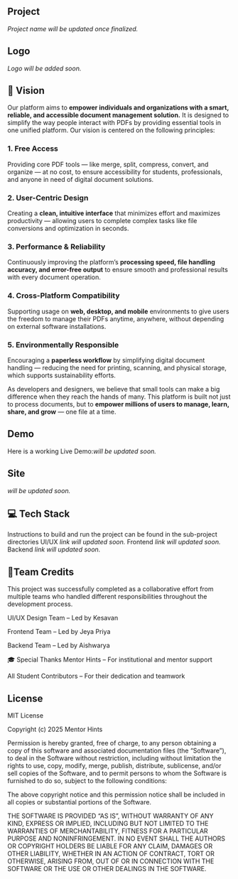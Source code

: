 ## Project 
*Project name will be updated once finalized.*
## Logo
*Logo will be added soon.*



## 🌟 Vision

Our platform aims to **empower individuals and organizations with a smart, reliable, and accessible document management solution.** It is designed to simplify the way people interact with PDFs by providing essential tools in one unified platform.
Our vision is centered on the following principles:

### 1. Free Access
Providing core PDF tools — like merge, split, compress, convert, and organize — at no cost, to ensure accessibility for students, professionals, and anyone in need of digital document solutions.

### 2. User-Centric Design
Creating a **clean, intuitive interface** that minimizes effort and maximizes productivity — allowing users to complete complex tasks like file conversions and optimization in seconds.

### 3. Performance & Reliability
Continuously improving the platform’s **processing speed, file handling accuracy, and error-free output** to ensure smooth and professional results with every document operation.

### 4. Cross-Platform Compatibility
Supporting usage on **web, desktop, and mobile** environments to give users the freedom to manage their PDFs anytime, anywhere, without depending on external software installations.

### 5. Environmentally Responsible
Encouraging a **paperless workflow** by simplifying digital document handling — reducing the need for printing, scanning, and physical storage, which supports sustainability efforts.

 As developers and designers, we believe that small tools can make a big difference when they reach the hands of many. This platform is built not just to process documents, but to **empower millions of users to manage, learn, share, and grow** — one file at a time.



## Demo
Here is a working Live Demo:*will be updated soon.*
## Site 
*will be updated soon.*
## 💻 Tech Stack
Instructions to build and run the project can be found in the sub-project directories 
UI/UX *link will updated soon.*
Frontend *link will updated soon.*
Backend *link will updated soon.*

## 🤝Team Credits
This project was successfully completed as a collaborative effort from multiple teams who handled different responsibilities throughout the development process.

  UI/UX Design Team – Led by Kesavan

Frontend Team – Led by Jeya Priya

Backend Team – Led by Aishwarya

🎓 Special Thanks
Mentor Hints – For institutional and mentor support

All Student Contributors – For their dedication and teamwork




## License
MIT License

Copyright (c) 2025 Mentor Hints

Permission is hereby granted, free of charge, to any person obtaining a copy
of this software and associated documentation files (the “Software”), to deal
in the Software without restriction, including without limitation the rights
to use, copy, modify, merge, publish, distribute, sublicense, and/or sell
copies of the Software, and to permit persons to whom the Software is
furnished to do so, subject to the following conditions:

The above copyright notice and this permission notice shall be included in
all copies or substantial portions of the Software.

THE SOFTWARE IS PROVIDED “AS IS”, WITHOUT WARRANTY OF ANY KIND, EXPRESS OR
IMPLIED, INCLUDING BUT NOT LIMITED TO THE WARRANTIES OF MERCHANTABILITY,
FITNESS FOR A PARTICULAR PURPOSE AND NONINFRINGEMENT. IN NO EVENT SHALL THE
AUTHORS OR COPYRIGHT HOLDERS BE LIABLE FOR ANY CLAIM, DAMAGES OR OTHER
LIABILITY, WHETHER IN AN ACTION OF CONTRACT, TORT OR OTHERWISE, ARISING FROM,
OUT OF OR IN CONNECTION WITH THE SOFTWARE OR THE USE OR OTHER DEALINGS IN
THE SOFTWARE.
